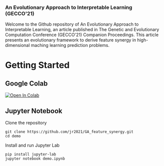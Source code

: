 ### An Evolutionary Approach to Interpretable Learning (GECCO'21)

Welcome to the Github repository of An Evolutionary Approach to Interpretable Learning, an article published in The Genetic and Evolutionary Computation Conference (GECCO'21) Companion Proceedings. This article presents an evolutionary framework to derive feature synergy in high-dimensional maching learning prediction problems. 

# Getting Started

## Google Colab

[![Open In Colab](https://colab.research.google.com/assets/colab-badge.svg)](https://drive.google.com/file/d/1w1v76ohEPd7Q87LAbHypwJWrGh7wuj9P/view?usp=sharing)

## Jupyter Notebook

Clone the repository

```
git clone https://github.com/jr2021/GA_feature_synergy.git
cd demo
```

Install and run Jupyter Lab

```
pip install jupyter-lab
jupyter notebook demo.ipynb
```
